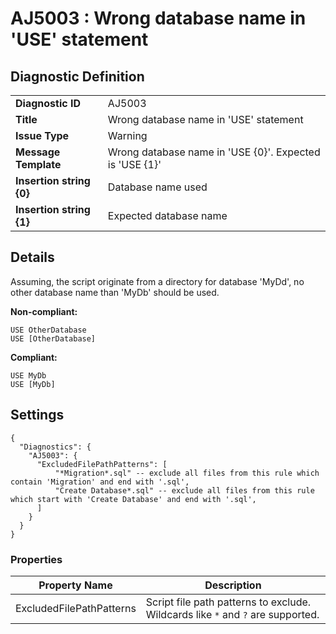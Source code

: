 # AJ5003 : Wrong database name in 'USE' statement

## Diagnostic Definition

<table>
  <tr>
    <td class="header"><b>Diagnostic ID</b></td>
    <td>AJ5003</td>
  </tr>
  <tr>
    <td class="header"><b>Title</b></td>
    <td>Wrong database name in 'USE' statement</td>
  </tr>
  <tr>
    <td class="header"><b>Issue Type</b></td>
    <td>Warning</td>
  </tr>
  <tr>
    <td class="header"><b>Message Template</b></td>
    <td>Wrong database name in 'USE {0}'. Expected is 'USE {1}'</td>
  </tr>
    <tr>
    <td class="header"><b>Insertion string {0}</b></td>
    <td>Database name used</td>
  </tr>
  <tr>
    <td class="header"><b>Insertion string {1}</b></td>
    <td>Expected database name</td>
  </tr>

</table>

## Details

Assuming, the script originate from a directory for database 'MyDd', no other database name than 'MyDb' should be used.

**Non-compliant:**

```tsql
USE OtherDatabase
USE [OtherDatabase]
```

**Compliant:**

```tsql
USE MyDb
USE [MyDb]
```


## Settings

```jsonc
{
  "Diagnostics": {
    "AJ5003": {
      "ExcludedFilePathPatterns": [
          "*Migration*.sql" -- exclude all files from this rule which contain 'Migration' and end with '.sql',
          "Create Database*.sql" -- exclude all files from this rule which start with 'Create Database' and end with '.sql',
      ]
    }
  }
}
```


### Properties

| Property Name            | Description                                                                     |
|--------------------------|---------------------------------------------------------------------------------|
| ExcludedFilePathPatterns | Script file path patterns to exclude. Wildcards like `*` and `?` are supported. |




